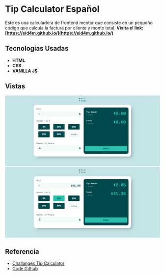 # Tip Calculator Español

Este es una calculadora de frontend mentor que consiste en un pequeño código que calcula la factura por cliente y monto total. **Visita el link: [https://eid4m.github.io/](https://eid4m.github.io/)**

## Tecnologias Usadas

- **HTML**
- **CSS**
- **VANILLA JS**

## Vistas

![vista 1](img/tipcalculator-2.png)
![vista 2](img/tipcalculator-1.png)

## Referencia

- [Challanges Tip Calculator](https://www.frontendmentor.io/challenges/tip-calculator-app-ugJNGbJUX)
- [Code Github](https://github.com/EstivenM99/tip-calculator-challanges)
